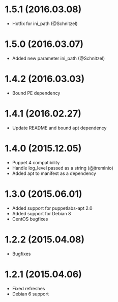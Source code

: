 # 1.5.1 (2016.03.08)

* Hotfix for ini_path (@Schnitzel)

# 1.5.0 (2016.03.07)

* Added new parameter ini_path (@Schnitzel)

# 1.4.2 (2016.03.03)

* Bound PE dependency

# 1.4.1 (2016.02.27)

* Update README and bound apt dependency

# 1.4.0 (2015.12.05)

* Puppet 4 compatibility
* Handle log_level passed as a string (@jtreminio)
* Added apt to manifest as a dependency 


# 1.3.0 (2015.06.01)

* Added support for puppetlabs-apt 2.0
* Added support for Debian 8
* CentOS bugfixes


# 1.2.2 (2015.04.08)

* Bugfixes


# 1.2.1 (2015.04.06)

* Fixed refreshes
* Debian 6 support

